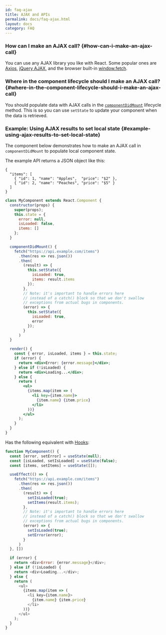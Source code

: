 ```yaml
---
id: faq-ajax
title: AJAX and APIs
permalink: docs/faq-ajax.html
layout: docs
category: FAQ
---
```


### How can I make an AJAX call? {#how-can-i-make-an-ajax-call}

You can use any AJAX library you like with React. Some popular ones are [Axios](https://github.com/axios/axios), [jQuery AJAX](https://api.jquery.com/jQuery.ajax/), and the browser built-in [window.fetch](https://developer.mozilla.org/en-US/docs/Web/API/Fetch_API).

### Where in the component lifecycle should I make an AJAX call? {#where-in-the-component-lifecycle-should-i-make-an-ajax-call}

You should populate data with AJAX calls in the [`componentDidMount`](/docs/react-component.html#mounting) lifecycle method. This is so you can use `setState` to update your component when the data is retrieved.

### Example: Using AJAX results to set local state {#example-using-ajax-results-to-set-local-state}

The component below demonstrates how to make an AJAX call in `componentDidMount` to populate local component state. 

The example API returns a JSON object like this:

```
{
  "items": [
    { "id": 1, "name": "Apples",  "price": "$2" },
    { "id": 2, "name": "Peaches", "price": "$5" }
  ] 
}
```

```jsx
class MyComponent extends React.Component {
  constructor(props) {
    super(props);
    this.state = {
      error: null,
      isLoaded: false,
      items: []
    };
  }

  componentDidMount() {
    fetch("https://api.example.com/items")
      .then(res => res.json())
      .then(
        (result) => {
          this.setState({
            isLoaded: true,
            items: result.items
          });
        },
        // Note: it's important to handle errors here
        // instead of a catch() block so that we don't swallow
        // exceptions from actual bugs in components.
        (error) => {
          this.setState({
            isLoaded: true,
            error
          });
        }
      )
  }

  render() {
    const { error, isLoaded, items } = this.state;
    if (error) {
      return <div>Error: {error.message}</div>;
    } else if (!isLoaded) {
      return <div>Loading...</div>;
    } else {
      return (
        <ul>
          {items.map(item => (
            <li key={item.name}>
              {item.name} {item.price}
            </li>
          ))}
        </ul>
      );
    }
  }
}
```

Has the following equivalent with [Hooks](https://reactjs.org/docs/hooks-intro.html):

```js
function MyComponent() {
  const [error, setError] = useState(null);
  const [isLoaded, setIsLoaded] = useState(false);
  const [items, setItems] = useState([]);

  useEffect(() => {
    fetch("https://api.example.com/items")
      .then(res => res.json())
      .then(
        (result) => {
          setIsLoaded(true);
          setItems(result.items);
        },
        // Note: it's important to handle errors here
        // instead of a catch() block so that we don't swallow
        // exceptions from actual bugs in components.
        (error) => {
          setIsLoaded(true);
          setError(error);
        }
      )
  }, [])

  if (error) {
    return <div>Error: {error.message}</div>;
  } else if (!isLoaded) {
    return <div>Loading...</div>;
  } else {
    return (
      <ul>
        {items.map(item => (
          <li key={item.name}>
            {item.name} {item.price}
          </li>
        ))}
      </ul>
    );
  }
}
```
